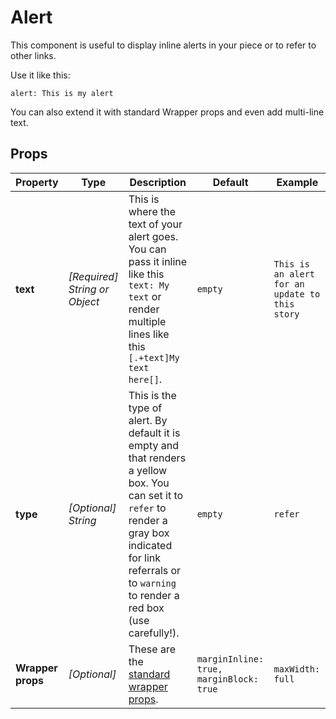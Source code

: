 # Alert

This component is useful to display inline alerts in your piece or to refer to other links.

Use it like this:

```
alert: This is my alert
```

You can also extend it with standard Wrapper props and even add multi-line text.

## Props

| Property          | Type                          | Description                                                                                                                                                                                                        | Default                                 | Example                                        |
| ----------------- | ----------------------------- | ------------------------------------------------------------------------------------------------------------------------------------------------------------------------------------------------------------------ | --------------------------------------- | ---------------------------------------------- |
| **text**          | _[Required] String or Object_ | This is where the text of your alert goes. You can pass it inline like this `text: My text` or render multiple lines like this `[.+text]My text here[]`.                                                           | `empty`                                 | `This is an alert for an update to this story` |
| **type**          | _[Optional] String_           | This is the type of alert. By default it is empty and that renders a yellow box. You can set it to `refer` to render a gray box indicated for link referrals or to `warning` to render a red box (use carefully!). | `empty`                                 | `refer`                                        |
| **Wrapper props** | _[Optional]_                  | These are the <a target="_blank" href="../shared/Wrapper/">standard wrapper props</a>.                                                                                                                             | `marginInline: true, marginBlock: true` | `maxWidth: full`                               |
